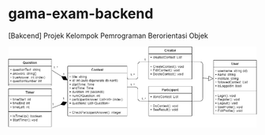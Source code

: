 # gama-exam-backend
[Bakcend] Projek Kelompok Pemrograman Berorientasi Objek

![Class Diagram](https://github.com/lutfiandri/gama-exam-backend/blob/main/Diagram-classDiagram.png?raw=true)
